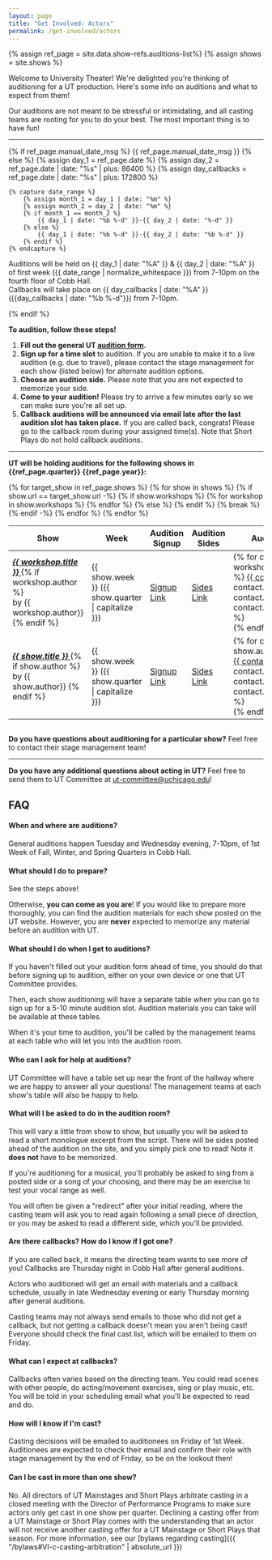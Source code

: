 ```yaml
---
layout: page
title: "Get Involved: Actors"
permalink: /get-involved/actors
---
```


{% assign ref_page = site.data.show-refs.auditions-list%}
{% assign shows = site.shows %}

Welcome to University Theater! We're delighted you're thinking of auditioning for a UT production. Here's some info on auditions and what to expect from them!

Our auditions are not meant to be stressful or intimidating, and all casting teams are rooting for you to do your best. The most important thing is to have fun!

---

{% if ref_page.manual_date_msg %}
{{ ref_page.manual_date_msg }}
{% else %}
    {% assign day_1 = ref_page.date %}
    {% assign day_2 = ref_page.date | date: "%s" | plus: 86400 %}
    {% assign day_callbacks = ref_page.date | date: "%s" | plus: 172800 %}

    {% capture date_range %} 
        {% assign month_1 = day_1 | date: "%m" %}
        {% assign month_2 = day_2 | date: "%m" %}
        {% if month_1 == month_2 %}
            {{ day_1 | date: "%b %-d" }}-{{ day_2 | date: "%-d" }}
        {% else %}
            {{ day_1 | date: "%b %-d" }}-{{ day_2 | date: "%b %-d" }}
        {% endif %}
    {% endcapture %} 

Auditions will be held on {{ day_1 | date: "%A" }} & {{ day_2 | date: "%A" }} of first week ({{ date_range | normalize_whitespace }}) from 7-10pm on the fourth floor of Cobb Hall. <br> 
Callbacks will take place on {{ day_callbacks | date: "%A" }} ({{day_callbacks | date: "%b %-d"}}) from 7-10pm.

{% endif %}


**To audition, follow these steps!**

1. **Fill out the general UT [audition form]({{ref_page.form_link}}).**
2. **Sign up for a time slot** to audition. If you are unable to make it to a live audition (e.g. due to travel), please contact the stage management for each show (listed below) for alternate audition options.
3. **Choose an audition side.** Please note that you are not expected to memorize your side.
4. **Come to your audition!** Please try to arrive a few minutes early so we can make sure you're all set up.
5. **Callback auditions will be announced via email late after the last audition slot has taken place.** If you are called back, congrats! Please go to the callback room during your assigned time(s). Note that Short Plays do not hold callback auditions.

---

**UT will be holding auditions for the following shows in {{ref_page.quarter}} {{ref_page.year}}:**

<div style="overflow-x:auto;">
<table class="table table-striped table-bordered">
    <thead>
        <tr>
        <th> Show </th>
        <th> Week </th>
        <th> Audition Signup </th>
        <th> Audition Sides </th>
        <th> Audition Contact </th>
        <th> Other Info </th>
        </tr>
    </thead>
    <tbody>
        {% for target_show in ref_page.shows %} 
        {% for show in shows %} 
        {% if show.url == target_show.url -%}
        {% if show.workshops %}
            {% for workshop in show.workshops %}
                <tr>
                    <td> <em> <strong> <a href="{{ show.url }}"> {{ workshop.title }} </a> </strong> </em> 
                        {% if workshop.author %} <br> by {{ workshop.author}} {% endif %} </td>
                    <td> {{ show.week }} ({{ show.quarter | capitalize }}) </td>
                    <td> <a href="{{ workshop.signup_link }}"> Signup Link </a> </td>
                    <td> <a href="{{ workshop.sides_link }}"> Sides Link </a> </td>
                    <td> {% for contact in workshop.audition_contact %}
                        <a href="mailto:{{ contact.email }}"> {{ contact.name }} </a> 
                        {% if contact.role and contact.role != nil %} ({{ contact.role }}) {% endif %}
                        <br> {% endfor %} </td>
                    <td> {% for link in workshop.other_links %}
                        <a href="{{ link[1] }}"> {{ link[0] }} </a> <br> {% endfor %} </td>
                </tr>
            {% endfor %}
        {% else %}
            <tr>
                <td> <em> <strong> <a href="{{ show.url }}"> {{ show.title }} </a> </strong> </em> 
                    {% if show.author %} <br> by {{ show.author}} {% endif %} </td>
                <td> {{ show.week }} ({{ show.quarter | capitalize }}) </td>
                <td> <a href="{{ show.signup_link }}"> Signup Link </a> </td>
                <td> <a href="{{ show.sides_link }}"> Sides Link </a> </td>
                <td> {% for contact in show.audition_contact %}
                    <a href="mailto:{{ contact.email }}"> {{ contact.name }} </a> 
                    {% if contact.role and contact.role != nil %} ({{ contact.role }}) {% endif %}
                    <br> {% endfor %} </td>
                <td> {% for link in show.other_links %}
                    <a href="{{ link[1] }}"> {{ link[0] }} </a> <br> {% endfor %} </td>
            </tr>
        {% endif %}
        {% break %} 
        {% endif -%} 
        {% endfor %} 
        {% endfor %}
    </tbody>
</table>
</div>

**Do you have questions about auditioning for a particular show?** Feel free to contact their stage management team!

---

**Do you have any additional questions about acting in UT?** Feel free to send them to UT Committee at [ut-committee@uchicago.edu](mailto:ut-committee@uchicago.edu)!


## FAQ


#### When and where are auditions?

General auditions happen Tuesday and Wednesday evening, 7-10pm, of 1st Week of Fall, Winter, and Spring Quarters in Cobb Hall.


#### What should I do to prepare?

See the steps above!

Otherwise, **you can come as you are**! If you would like to prepare more thoroughly, you can find the audition materials for each show posted on the UT website. However, you are **never** expected to memorize any material before an audition with UT. 


#### What should I do when I get to auditions?

If you haven't filled out your audition form ahead of time, you should do that before signing up to audition, either on your own device or one that UT Committee provides. 

Then, each show auditioning will have a separate table when you can go to sign up for a 5-10 minute audition slot. Audition materials you can take will be available at these tables.

When it's your time to audition, you'll be called by the management teams at each table who will let you into the audition room.  


#### Who can I ask for help at auditions?

UT Committee will have a table set up near the front of the hallway where we are happy to answer all your questions! The management teams at each show's table will also be happy to help.


#### What will I be asked to do in the audition room?

This will vary a little from show to show, but usually you will be asked to read a short monologue excerpt from the script. There will be sides posted ahead of the audition on the site, and you simply pick one to read! Note it **does not** have to be memorized.  

If you're auditioning for a musical, you'll probably be asked to sing from a posted side or a song of your choosing, and there may be an exercise to test your vocal range as well.

You will often be given a "redirect" after your initial reading, where the casting team will ask you to read again following a small piece of direction, or you may be asked to read a different side, which you'll be provided. 


#### Are there callbacks? How do I know if I got one?

If you are called back, it means the directing team wants to see more of you! Callbacks are Thursday night in Cobb Hall after general auditions.

Actors who auditioned will get an email with materials and a callback schedule, usually in late Wednesday evening or early Thursday morning after general auditions.

Casting teams may not always send emails to those who did not get a callback, but not getting a callback doesn't mean you aren't being cast! Everyone should check the final cast list, which will be emailed to them on Friday.


#### What can I expect at callbacks?
Callbacks often varies based on the directing team. You could read scenes with other people, do acting/movement exercises, sing or play music, etc. You will be told in your scheduling email what you'll be expected to read and do.


#### How will I know if I'm cast?

Casting decisions will be emailed to auditionees on Friday of 1st Week. Auditionees are expected to check their email and confirm their role with stage management by the end of Friday, so be on the lookout then!

#### Can I be cast in more than one show?

No. All directors of UT Mainstages and Short Plays arbitrate casting in a closed meeting with the Director of Performance Programs to make sure actors only get cast in one show per quarter. Declining a casting offer from a UT Mainstage or Short Play comes with the understanding that an actor will not receive another casting offer for a UT Mainstage or Short Plays that season. For more information, see our [bylaws regarding casting]({{ "/bylaws#VI-c-casting-arbitration" | absolute_url }})